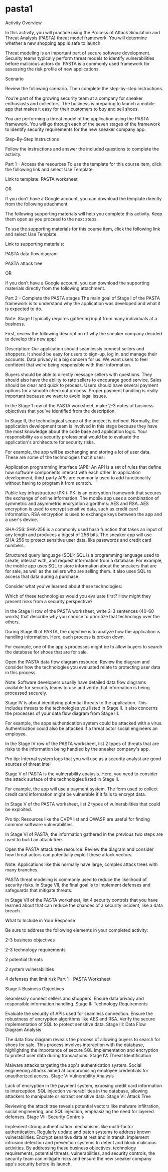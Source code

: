 # pasta1
 Activity Overview  

In this activity, you will practice using the Process of Attack Simulation and Threat Analysis (PASTA) threat model framework. You will determine whether a new shopping app is safe to launch.

Threat modeling is an important part of secure software development. Security teams typically perform threat models to identify vulnerabilities before malicious actors do. PASTA is a commonly used framework for assessing the risk profile of new applications.

Scenario    

Review the following scenario. Then complete the step-by-step instructions.

You’re part of the growing security team at a company for sneaker enthusiasts and collectors. The business is preparing to launch a mobile app that makes it easy for their customers to buy and sell shoes. 

You are performing a threat model of the application using the PASTA framework. You will go through each of the seven stages of the framework to identify security requirements for the new sneaker company app.

Step-By-Step Instructions    

Follow the instructions and answer the included questions to complete the activity.


Part 1 - Access the resources
To use the template for this course item, click the following link and select Use Template. 

Link to template: 
PASTA worksheet

OR

If you don’t have a Google account, you can download the template directly from the following attachment.


The following supporting materials will help you complete this activity. Keep them open as you proceed to the next steps. 

To use the supporting materials for this course item, click the following link and select Use Template. 

Link to supporting materials: 

PASTA data flow diagram

PASTA attack tree

OR

If you don’t have a Google account, you can download the supporting materials directly from the following attachment.


Part 2 - Complete the PASTA stages
The main goal of Stage I of the PASTA framework is to understand why the application was developed and what it is expected to do.

Note: Stage I typically requires gathering input from many individuals at a business.

First, review the following description of why the sneaker company decided to develop this new app:

Description: Our application should seamlessly connect sellers and shoppers. It should be easy for users to sign-up, log in, and manage their accounts. Data privacy is a big concern for us. We want users to feel confident that we’re being responsible with their information.

Buyers should be able to directly message sellers with questions. They should also have the ability to rate sellers to encourage good service. Sales should be clear and quick to process. Users should have several payment options for a smooth checkout process. Proper payment handling is really important because we want to avoid legal issues.

In the Stage 1 row of the PASTA worksheet, make 2-3 notes of business objectives that you’ve identified from the description.

In Stage II, the technological scope of the project is defined. Normally, the application development team is involved in this stage because they have the most knowledge about the code base and application logic. Your responsibility as a security professional would be to evaluate the application's architecture for security risks.

For example, the app will be exchanging and storing a lot of user data. These are some of the technologies that it uses:

Application programming interface (API): An API is a set of rules that define how software components interact with each other. In application development, third-party APIs are commonly used to add functionality without having to program it from scratch.

Public key infrastructure (PKI): PKI is an encryption framework that secures the exchange of online information. The mobile app uses a combination of symmetric and asymmetric encryption algorithms: AES and RSA. AES encryption is used to encrypt sensitive data, such as credit card information. RSA encryption is used to exchange keys between the app and a user's device.

SHA-256: SHA-256 is a commonly used hash function that takes an input of any length and produces a digest of 256 bits. The sneaker app will use SHA-256 to protect sensitive user data, like passwords and credit card numbers.

Structured query language (SQL): SQL is a programming language used to create, interact with, and request information from a database. For example, the mobile app uses SQL to store information about the sneakers that are for sale, as well as the sellers who are selling them. It also  uses SQL to access that data during a purchase.

Consider what you've learned about these technologies: 

Which of these technologies would you evaluate first? How might they present risks from a security perspective?

In the Stage II row of the PASTA worksheet, write 2-3 sentences (40-60 words) that describe why you choose to prioritize that technology over the others.

During Stage III of PASTA, the objective is to analyze how the application is handling information. Here, each process is broken down.

For example, one of the app's processes might be to allow buyers to search the database for shoes that are for sale. 

Open the PASTA data flow diagram resource. Review the diagram and consider how the technologies you evaluated relate to protecting user data in this process.

Note: Software developers usually have detailed data flow diagrams available for security teams to use and verify that information is being processed securely.

Stage IV is about identifying potential threats to the application. This includes threats to the technologies you listed in Stage II. It also concerns the processes of your data flow diagram from Stage III.

For example, the apps authentication system could be attacked with a virus. Authentication could also be attacked if a threat actor social engineers an employee.

In the Stage IV row of the PASTA worksheet, list 2 types of threats that are risks to the information being handled by the sneaker company's app. 

Pro tip: Internal system logs that you will use as a security analyst are good sources of threat intel

Stage V of PASTA is the vulnerability analysis. Here, you need to consider the attack surface of the technologies listed in Stage II.

For example, the app will use a payment system. The form used to collect credit card information might be vulnerable if it fails to encrypt data.

In Stage V of the PASTA worksheet, list 2 types of vulnerabilities that could be exploited.

Pro tip: Resources like the 
CVE® list
 and 
OWASP
 are useful for finding common software vulnerabilities.

In Stage VI of PASTA, the information gathered in the previous two steps are used to build an attack tree.

Open the PASTA attack tree resource. Review the diagram and consider how threat actors can potentially exploit these attack vectors.

Note: Applications like this normally have large, complex attack trees with many branches.

PASTA threat modeling is commonly used to reduce the likelihood of security risks. In Stage VII, the final goal is to implement defenses and safeguards that mitigate threats.

In Stage VII of the PASTA worksheet, list 4 security controls that you have learned about that can reduce the chances of a security incident, like a data breach.

What to Include in Your Response

Be sure to address the following elements in your completed activity: 

2-3 business objectives

2-3 technology requirements

2 potential threats

2 system vulnerabilities

4 defenses that limit risk
Part 1 - PASTA Worksheet

Stage I: Business Objectives

Seamlessly connect sellers and shoppers.
Ensure data privacy and responsible information handling.
Stage II: Technology Requirements

Evaluate the security of APIs used for seamless connection.
Ensure the robustness of encryption algorithms like AES and RSA.
Verify the secure implementation of SQL to protect sensitive data.
Stage III: Data Flow Diagram Analysis

The data flow diagram reveals the process of allowing buyers to search for shoes for sale. This process involves interaction with the database, highlighting the importance of secure SQL implementation and encryption to protect user data during transactions.
Stage IV: Threat Identification

Malware attacks targeting the app's authentication system.
Social engineering attacks aimed at compromising employee credentials for unauthorized access.
Stage V: Vulnerability Analysis

Lack of encryption in the payment system, exposing credit card information to interception.
SQL injection vulnerabilities in the database, allowing attackers to manipulate or extract sensitive data.
Stage VI: Attack Tree

Reviewing the attack tree reveals potential vectors like malware infiltration, social engineering, and SQL injection, emphasizing the need for layered defenses.
Stage VII: Security Controls

Implement strong authentication mechanisms like multi-factor authentication.
Regularly update and patch systems to address known vulnerabilities.
Encrypt sensitive data at rest and in transit.
Implement intrusion detection and prevention systems to detect and block malicious activities.
By addressing these business objectives, technology requirements, potential threats, vulnerabilities, and security controls, the security team can mitigate risks and ensure the new sneaker company app's security before its launch.





